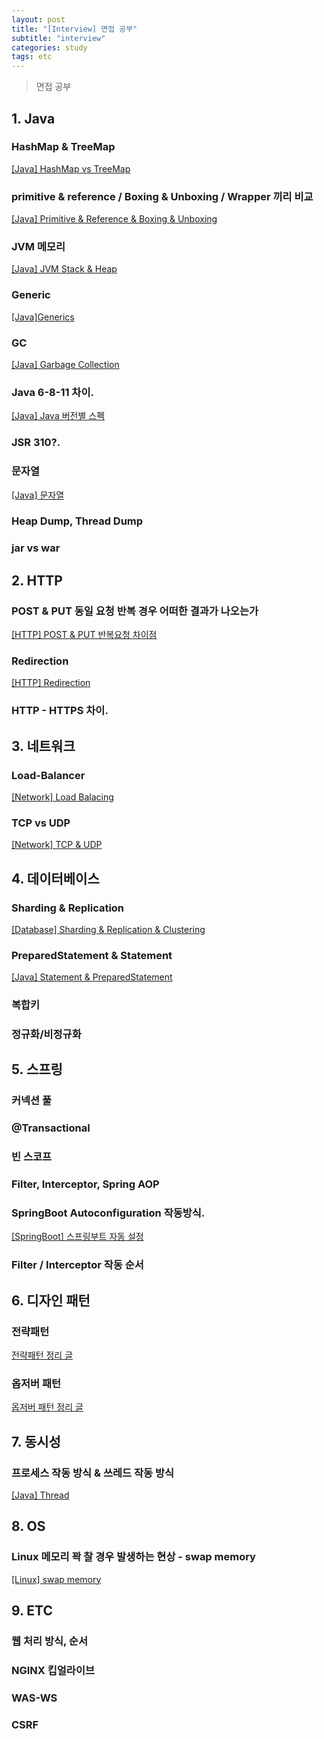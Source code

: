 ```yaml
---
layout: post
title: "[Interview] 면접 공부"
subtitle: "interview"
categories: study
tags: etc
---
```

> 면접 공부  

## 1. Java
### HashMap & TreeMap
[[Java] HashMap vs TreeMap](/study/2021/05/24/Java-HashMap-vs-TreeMap)
### primitive & reference / Boxing & Unboxing / Wrapper 끼리 비교
[[Java] Primitive & Reference & Boxing & Unboxing](/study/2021/05/24/Java-Primitive-&-Reference-&-Boxing-&-Unboxing)
### JVM 메모리
[[Java] JVM Stack & Heap](/study/2021/05/24/Java-JVM-Stack-&-Heap)
### Generic
[[Java]Generics](/study/2020/10/26/Java-Generics)
### GC
[[Java] Garbage Collection](/study/2021/05/14/Java-Garbage-Collection/)
### Java 6-8-11 차이.
[[Java] Java 버전별 스펙](/study/2021/06/07/Java-Java-버전별-스펙)
### JSR 310?.
### 문자열
[[Java] 문자열](/study/2021/06/04/Java-문자열)
### Heap Dump, Thread Dump
### jar vs war


## 2. HTTP
### POST & PUT 동일 요청 반복 경우 어떠한 결과가 나오는가
[[HTTP] POST & PUT 반복요청 차이점](/study/2021/05/28/HTTP-POST-&-PUT-반복요청-차이점)
### Redirection
[[HTTP] Redirection](/study/2021/05/28/HTTP-Redirection)
### HTTP - HTTPS 차이.



## 3. 네트워크
### Load-Balancer
[[Network] Load Balacing](/study/2021/05/24/Network-Load-Balacing)
### TCP vs UDP
[[Network] TCP & UDP](/study/2021/05/24/Network-TCP-&-UDP)



## 4. 데이터베이스
### Sharding & Replication
[[Database] Sharding & Replication & Clustering](/study/2021/06/01/Database-Sharding-&-Replication-&-Clustering)
### PreparedStatement & Statement
[[Java] Statement & PreparedStatement](/study/2021/05/24/Java-Statement-&-PreparedStatement)
### 복합키
### 정규화/비정규화



## 5. 스프링
### 커넥션 풀
### @Transactional
### 빈 스코프
### Filter, Interceptor, Spring AOP
### SpringBoot Autoconfiguration 작동방식.
[[SpringBoot] 스프링부트 자동 설정](/study/2021/06/04/SpringBoot-스프링부트-자동-설정)
### Filter / Interceptor 작동 순서


## 6. 디자인 패턴
### 전략패턴
[전략패턴 정리 글](https://github.com/BryceYangS/Java/blob/main/DesignPattern/posting/1_Strategy_Pattern.md)
### 옵저버 패턴
[옵저버 패턴 정리 글](https://github.com/BryceYangS/Java/blob/main/DesignPattern/posting/2_Observer.md)



## 7. 동시성
### 프로세스 작동 방식 & 쓰레드 작동 방식
[[Java] Thread](/study/2021/02/22/Java-Thread/)



## 8. OS
### Linux 메모리 꽉 찰 경우 발생하는 현상 - swap memory
[[Linux] swap memory](/study/2021/06/05/Linux-swap-memory/)

## 9. ETC
### 웹 처리 방식, 순서
### NGINX 킵얼라이브
### WAS-WS
### CSRF